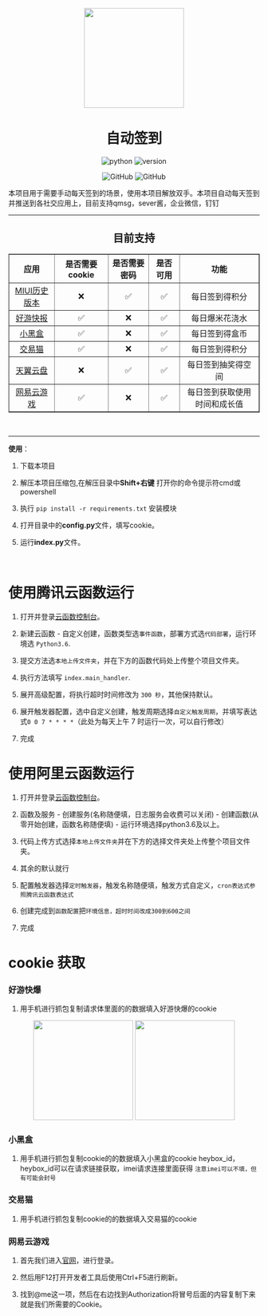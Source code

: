 <p align="center">
    <img src="https://www.clover1420.top/img/aa.jpg" width="auto" height="200">
</p>
<h1 align="center">自动签到</h1>
<p align="center">
    <img src="https://img.shields.io/badge/python-v3.10.4-blue" alt="python"/>
    <img src="https://img.shields.io/github/v/tag/clover1420/AutoSign?label=version" alt="version"/>
</p>
<p align="center">
    <a href="https://github.com/clover1420/AutoSign" style="text-decoration:none">
        <img src="https://img.shields.io/twitter/url?label=github&logo=github&style=social&url=https%3A%2F%2Fgithub.com%2Fclover1420%2FAutoSign" alt="GitHub"/>
    </a>
    <a href="https://gitee.com/clover1314/AutoSign" style="text-decoration:none">
        <img src="https://img.shields.io/twitter/url?label=gitee&logo=gitee&style=social&url=https%3A%2F%2Fgitee.com%2Fclover1314%2Fauto-sign" alt="GitHub"/>
    </a>
</p>
本项目用于需要手动每天签到的场景，使用本项目解放双手。本项目自动每天签到并推送到各社交应用上，目前支持qmsg，sever酱，企业微信，钉钉

<hr style="height: 1px;">
<h2 align="center">目前支持</h2>
<table align="center" border="1" style="text-align:center">
  <tr>
    <th style="text-align:center">应用</th>
    <th style="text-align:center">是否需要cookie</th>
    <th style="text-align:center">是否需要密码</th>
    <th style="text-align:center">是否可用</th>
    <th style="text-align:center">功能</th>
  </tr>
  <tr>
    <td><a href="https://miuiver.com/">MIUI历史版本</a></td>
    <td>❌</td>
    <td>✅</td>
    <td>✅</td>
    <td>每日签到得积分</td>
  </tr>
  <tr>
    <td><a href="https://www.3839.com/">好游快报</a></td>
    <td>✅</td>
    <td>❌</td>
    <td>✅</td>
    <td>每日爆米花浇水</td>
  </tr>
  <tr>
    <td><a href="https://www.xiaoheihe.cn/home">小黑盒</a></td>
    <td>✅</td>
    <td>❌</td>
    <td>✅</td>
    <td>每日签到得盒币</td>
  </tr>
  <tr>
    <td><a href="https://www.jiaoyimao.com/">交易猫</a></td>
    <td>✅</td>
    <td>❌</td>
    <td>✅</td>
    <td>每日签到得积分</td>
  </tr>
  <tr>
    <td><a href="https://cloud.189.cn/web/login.html">天翼云盘</a></td>
    <td>❌</td>
    <td>✅</td>
    <td>✅</td>
    <td>每日签到抽奖得空间</td>
  </tr>
  <tr>
    <td><a href="https://cg.163.com/#/mobile">网易云游戏</a></td>
    <td>✅</td>
    <td>❌</td>
    <td>✅</td>
    <td>每日签到获取使用时间和成长值</td>
  </tr>
</table>

<br>

---

**使用**：

1. 下载本项目

2. 解压本项目压缩包,在解压目录中**Shift+右键** 打开你的命令提示符cmd或powershell

3. 执行 `pip install -r requirements.txt` 安装模块

4. 打开目录中的**config.py**文件，填写cookie。

5. 运行**index.py**文件。

<br>

# 使用腾讯云函数运行

1. 打开并登录[云函数控制台](https://console.cloud.tencent.com/scf/list)。

2. 新建云函数 - 自定义创建，函数类型选`事件函数`，部署方式选`代码部署`，运行环境选 `Python3.6`.

3. 提交方法选`本地上传文件夹`，并在下方的函数代码处上传整个项目文件夹。

4. 执行方法填写 `index.main_handler`.

5. 展开高级配置，将执行超时时间修改为 `300 秒`，其他保持默认。

6. 展开触发器配置，选中自定义创建，触发周期选择`自定义触发周期`，并填写表达式`0 0 7 * * * *`（此处为每天上午 7 时运行一次，可以自行修改）

7. 完成

# 使用阿里云函数运行

1. 打开并登录[云函数控制台](https://fcnext.console.aliyun.com/overview)。

2. 函数及服务 - 创建服务(名称随便填，日志服务会收费可以关闭) - 创建函数(从零开始创建，函数名称随便填) - 运行环境选择python3.6及以上。

3. 代码上传方式选择`本地上传文件夹`并在下方的选择文件夹处上传整个项目文件夹。

4. 其余的默认就行

5. 配置触发器选择`定时触发器`，触发名称随便填，触发方式自定义，`cron表达式参照腾讯云函数表达式`

6. 创建完成到`函数配置`把`环境信息，超时时间改成300到600之间`

7. 完成

# cookie 获取

### 好游快爆

1. 用手机进行抓包复制请求体里面的的数据填入好游快爆的cookie
<p align="center">
    <img src="https://www.clover1420.top/img/a1.jpg!/format/webp/lossless/true" width="auto" height="200">
    <img src="https://www.clover1420.top/img/a2.jpg!/format/webp/lossless/true" width="auto" height="200">
</p>


### 小黑盒

1. 用手机进行抓包复制cookie的的数据填入小黑盒的cookie heybox_id，heybox_id可以在请求链接获取，imei请求连接里面获得 `注意imei可以不填，但有可能会封号`

### 交易猫

1. 用手机进行抓包复制cookie的的数据填入交易猫的cookie

### 网易云游戏

1. 首先我们进入[官网](https://cg.163.com/#/mobile)，进行登录。

2. 然后用F12打开开发者工具后使用Ctrl+F5进行刷新。

3. 找到@me这一项，然后在右边找到Authorization将冒号后面的内容复制下来就是我们所需要的Cookie。
